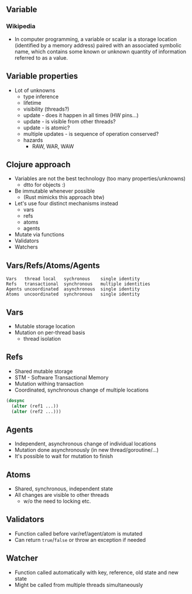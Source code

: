 ## Variable

### Wikipedia

* In computer programming, a variable or scalar is a storage location (identified
by a memory address) paired with an associated symbolic name, which contains
some known or unknown quantity of information referred to as a value. 


## Variable properties

* Lot of unknowns
    - type inference
    - lifetime
    - visibility (threads?)
    - update - does it happen in all times (HW pins...)
    - update - is visible from other threads?
    - update - is atomic?
    - multiple updates - is sequence of operation conserved?
    - hazards
        - RAW, WAR, WAW

## Clojure approach

* Variables are not the best technology (too many properties/unknowns)
    - dtto for objects :)
* Be immutable whenever possible
    - (Rust mimicks this approach btw)
* Let's use four distinct mechanisms instead
    - vars
    - refs
    - atoms
    - agents
* Mutate via functions
* Validators
* Watchers

## Vars/Refs/Atoms/Agents

```
Vars   thread local   sychronous    single identity
Refs   transactional  synchronous   multiple identities
Agents uncoordinated  asynchronous  single identity
Atoms  uncoordinated  synchronous   single identity
```

## Vars

* Mutable storage location
* Mutation on per-thread basis
    - thread isolation

## Refs

* Shared mutable storage
* STM - Software Transactional Memory
* Mutation withing transaction
* Coordinated, synchronous change of multiple locations

```clojure
(dosync
  (alter (ref1 ...))
  (alter (ref2 ...)))
```

## Agents

* Independent, asynchronous change of individual locations
* Mutation done asynchronously (in new thread/goroutine/...)
* It's possible to wait for mutation to finish

## Atoms

* Shared, synchronous, independent state
* All changes are visible to other threads
    - w/o the need to locking etc.

## Validators

* Function called before var/ref/agent/atom is mutated
* Can return `true`/`false` or throw an exception if needed

## Watcher

* Function called automatically with key, reference, old state and new state
* Might be called from multiple threads simultaneously

